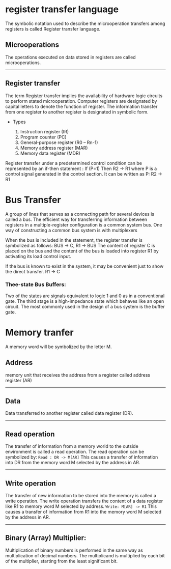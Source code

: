 # register transfer language
The symbolic notation used to describe the microoperation transfers among registers is called Register transfer language.

Microoperations
---
The operations executed on data stored in registers are called microoperations.

---

Register transfer
---
The term Register transfer implies the availability of hardware logic circuits to perform stated microoperation.
Computer registers are designated by capital letters to denote the function of register.
The information transfer from one register to another register is designated in symbolic form.

- Types

    1. Instruction register (IR)
    2. Program counter (PC)
    3.  General-purpose register (R0 – Rn-1)
    4.  Memory address register (MAR)
    5.  Memory data register (MDR)

Register transfer under a predetermined control condition can be represented by an if-then statement :
    If (P=1) Then R2 -> R1
where P is a control signal generated in the control section.
    It can be written as P: R2 -> R1

# Bus Transfer
A group of lines that serves as a connecting path for several devices is called a bus.
The efficient way for transferring information between registers in a multiple-register configuration is a common system bus.
One way of constructing a common bus system is with multiplexers

When the bus is included in the statement, the register transfer is symbolized as follows:
    BUS -> C, R1 -> BUS
The content of register C is placed on the bus and
the content of the bus is loaded into register R1 by activating its load control input.

If the bus is known to exist in the system, it may be convenient just to show the direct transfer.
    R1 -> C

### Thee-state Bus Buffers:
Two of the states are signals equivalent to logic 1 and 0 as in a conventional gate.
The third stage is a high-impedance state which behaves like an open circuit.
The most commonly used in the design of a bus system is the buffer gate.

# Memory tranfer
A memory word will be symbolized by the letter M.

Address
---

memory unit that receives the address from a register called address register (AR)

---
Data
---
Data transferred to another register called data register (DR).

---

Read operation
---
The transfer of information from a memory world to the outside environment is called a read operation.
The read operation can be symbolized by:
    `Read : DR -> M[AR]`
This causes a transfer of information into DR from the memory word M selected by the address in AR.

----
Write operation
----
The transfer of new information to be stored into the memory is called a write operation.
The write operation transfers the content of a data register like R1 to memory word M selected by address.
    `Write: M[AR] -> R1`
This causes a transfer of information from R1 into the memory word M selected by the address in AR.

---
Binary (Array) Multiplier:
---
Multiplication of binary numbers is performed in the same way as multiplication of decimal numbers.
The multiplicand is multiplied by each bit of the multiplier, starting from the least significant bit.
